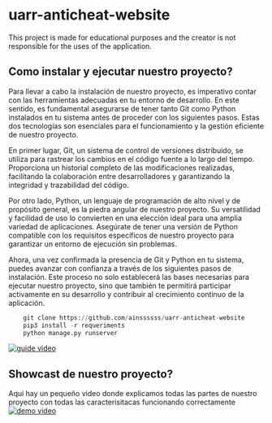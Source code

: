 # uarr-anticheat-website
This project is made for educational purposes and the creator is not responsible for the uses of the application.

## Como instalar y ejecutar nuestro proyecto?
Para llevar a cabo la instalación de nuestro proyecto, es imperativo contar con las herramientas adecuadas en tu entorno de desarrollo. En este sentido, es fundamental asegurarse de tener tanto Git como Python instalados en tu sistema antes de proceder con los siguientes pasos. Estas dos tecnologías son esenciales para el funcionamiento y la gestión eficiente de nuestro proyecto.

En primer lugar, Git, un sistema de control de versiones distribuido, se utiliza para rastrear los cambios en el código fuente a lo largo del tiempo. Proporciona un historial completo de las modificaciones realizadas, facilitando la colaboración entre desarrolladores y garantizando la integridad y trazabilidad del código.

Por otro lado, Python, un lenguaje de programación de alto nivel y de propósito general, es la piedra angular de nuestro proyecto. Su versatilidad y facilidad de uso lo convierten en una elección ideal para una amplia variedad de aplicaciones. Asegúrate de tener una versión de Python compatible con los requisitos específicos de nuestro proyecto para garantizar un entorno de ejecución sin problemas.

Ahora, una vez confirmada la presencia de Git y Python en tu sistema, puedes avanzar con confianza a través de los siguientes pasos de instalación. Este proceso no solo establecerá las bases necesarias para ejecutar nuestro proyecto, sino que también te permitirá participar activamente en su desarrollo y contribuir al crecimiento continuo de la aplicación.

```python
    git clone https://github.com/ainssssss/uarr-anticheat-website
    pip3 install -r requeriments
    python manage.py runserver
```
[![guide video](https://img.freepik.com/premium-vector/guide-illustration-flat-tiny-technical-faq-information-persons-concept_126608-1455.jpg)](https://www.youtube.com/watch?v=1KW0YleoV3w)
## Showcast de nuestro proyecto?
Aqui hay un pequeño video donde explicamos todas las partes de nuestro proyecto con todas las caracterisitacas funcionando correctamente
[![demo video](https://cdn6.f-cdn.com/contestentries/1474571/26573535/5c6e67499739f_thumb900.jpg)](https://www.youtube.com/watch?v=S9yJsOdgdn4)


